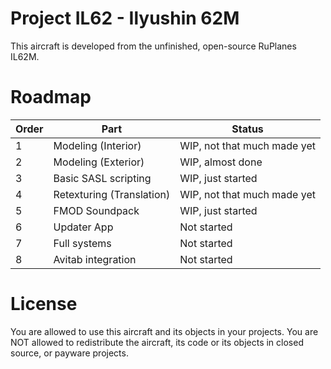 # Project IL62 - Ilyushin 62M
  This aircraft is developed from the unfinished, open-source RuPlanes IL62M.
  
 # Roadmap
| Order | Part                      | Status                      |
|-------|---------------------------|-----------------------------|
| 1     | Modeling (Interior)       | WIP, not that much made yet |
| 2     | Modeling (Exterior)       | WIP, almost done            |
| 3     | Basic SASL scripting      | WIP, just started           |
| 4     | Retexturing (Translation) | WIP, not that much made yet |
| 5     | FMOD Soundpack            | WIP, just started           |
| 6     | Updater App               | Not started                 |
| 7     | Full systems              | Not started                 |
| 8     | Avitab integration        | Not started                 |
    
# License
  You are allowed to use this aircraft and its objects in your projects. You are NOT allowed to redistribute the aircraft, its code or its objects in closed source, or payware projects.
